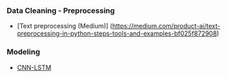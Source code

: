 ### Data Cleaning - Preprocessing

- [Text preprocessing (Medium)] (https://medium.com/product-ai/text-preprocessing-in-python-steps-tools-and-examples-bf025f872908)

### Modeling

- [CNN-LSTM](https://machinelearningmastery.com/cnn-long-short-term-memory-networks/)
